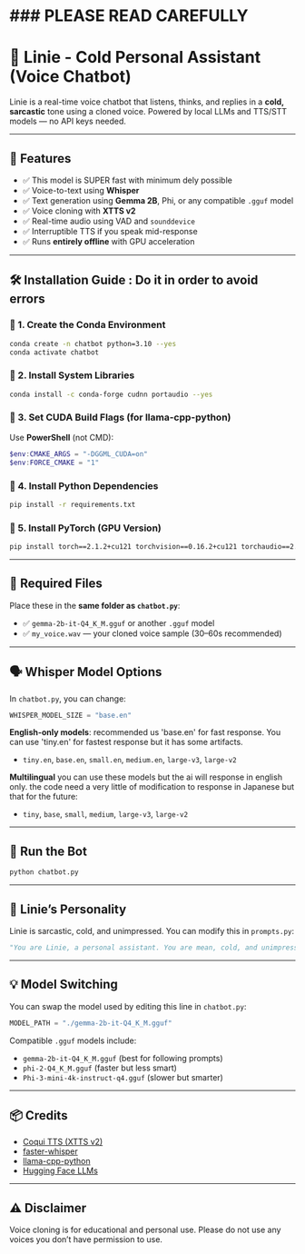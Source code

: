 #                     ### PLEASE READ CAREFULLY 
# 🧊 Linie - Cold Personal Assistant (Voice Chatbot)

Linie is a real-time voice chatbot that listens, thinks, and replies in a **cold, sarcastic** tone using a cloned voice. Powered by local LLMs and TTS/STT models — no API keys needed.

---

## 🧠 Features
- ✅ This model is SUPER fast with minimum dely possible
- ✅ Voice-to-text using **Whisper**
- ✅ Text generation using **Gemma 2B**, Phi, or any compatible `.gguf` model
- ✅ Voice cloning with **XTTS v2**
- ✅ Real-time audio using VAD and `sounddevice`
- ✅ Interruptible TTS if you speak mid-response
- ✅ Runs **entirely offline** with GPU acceleration

---

## 🛠️ Installation Guide : Do it in order to avoid errors

### 🔹 1. Create the Conda Environment

```bash
conda create -n chatbot python=3.10 --yes
conda activate chatbot
```

### 🔹 2. Install System Libraries

```bash
conda install -c conda-forge cudnn portaudio --yes
```

### 🔹 3. Set CUDA Build Flags (for llama-cpp-python)

Use **PowerShell** (not CMD):

```powershell
$env:CMAKE_ARGS = "-DGGML_CUDA=on"
$env:FORCE_CMAKE = "1"
```

### 🔹 4. Install Python Dependencies

```bash
pip install -r requirements.txt
```

### 🔹 5. Install PyTorch (GPU Version)

```bash
pip install torch==2.1.2+cu121 torchvision==0.16.2+cu121 torchaudio==2.1.2+cu121 --index-url https://download.pytorch.org/whl/cu121
```

---

## 📁 Required Files

Place these in the **same folder as `chatbot.py`**:

- ✅ `gemma-2b-it-Q4_K_M.gguf` or another `.gguf` model
- ✅ `my_voice.wav` — your cloned voice sample (30–60s recommended)

---

## 🗣️ Whisper Model Options

In `chatbot.py`, you can change:

```python
WHISPER_MODEL_SIZE = "base.en"
```

**English-only models**: recommended us 'base.en' for fast response. You can use 'tiny.en' for fastest response but it has some artifacts.
- `tiny.en`, `base.en`, `small.en`, `medium.en`, `large-v3`, `large-v2`

**Multilingual** you can use these models but the ai will response in english only. the code need a very little of modification to response in Japanese
but that for the future:
- `tiny`, `base`, `small`, `medium`, `large-v3`, `large-v2`

---

## 🚀 Run the Bot

```bash
python chatbot.py
```

---

## 👤 Linie’s Personality

Linie is sarcastic, cold, and unimpressed. You can modify this in `prompts.py`:

```python
"You are Linie, a personal assistant. You are mean, cold, and unimpressed. NEVER mention you are an AI..."
```

---

## 💡 Model Switching

You can swap the model used by editing this line in `chatbot.py`:

```python
MODEL_PATH = "./gemma-2b-it-Q4_K_M.gguf"
```

Compatible `.gguf` models include:

- `gemma-2b-it-Q4_K_M.gguf` (best for following prompts)
- `phi-2-Q4_K_M.gguf` (faster but less smart)
- `Phi-3-mini-4k-instruct-q4.gguf` (slower but smarter)

---

## 📦 Credits

- [Coqui TTS (XTTS v2)](https://github.com/coqui-ai/TTS)
- [faster-whisper](https://github.com/SYSTRAN/faster-whisper)
- [llama-cpp-python](https://github.com/abetlen/llama-cpp-python)
- [Hugging Face LLMs](https://huggingface.co)

---

## ⚠️ Disclaimer
Voice cloning is for educational and personal use. Please do not use any voices you don’t have permission to use.

